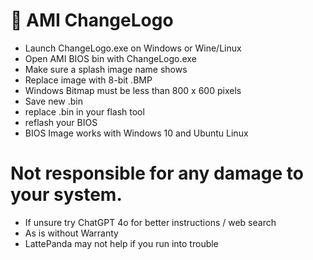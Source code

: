 # 🧰 AMI ChangeLogo
- Launch ChangeLogo.exe on Windows or Wine/Linux
- Open AMI BIOS bin with ChangeLogo.exe
- Make sure a splash image name shows
- Replace image with 8-bit .BMP
- Windows Bitmap must be less than 800 x 600 pixels
- Save new .bin
- replace .bin in your flash tool
- reflash your BIOS
- BIOS Image works with Windows 10 and Ubuntu Linux

# Not responsible for any damage to your system.
- If unsure try ChatGPT 4o for better instructions / web search
- As is without Warranty
- LattePanda may not help if you run into trouble

